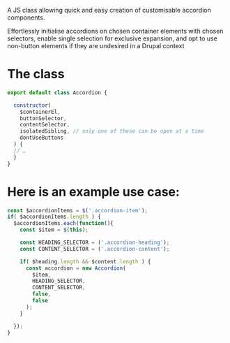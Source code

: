 A JS class allowing quick and easy creation of customisable accordion components. 

Effortlessly initialise accordions on chosen container elements with chosen selectors, enable single selection for exclusive expansion, and opt to use non-button elements if they are undesired in a Drupal context

# The class

```javascript
export default class Accordion {

  constructor(
    $containerEl, 
    buttonSelector, 
    contentSelector,
    isolatedSibling, // only one of these can be open at a time
    dontUseButtons
  ) {
  // …
  }
}
```


# Here is an example use case:

```javascript
const $accordionItems = $('.accordion-item');
if( $accordionItems.length ) {
  $accordionItems.each(function(){
    const $item = $(this);

    const HEADING_SELECTOR = ('.accordion-heading');
    const CONTENT_SELECTOR = ('.accordion-content');

    if( $heading.length && $content.length ) {
      const accordion = new Accordion(
        $item,
        HEADING_SELECTOR,
        CONTENT_SELECTOR,
        false,
        false
      );
    }

  });
}
```
